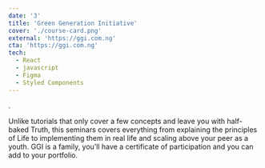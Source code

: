```yaml
---
date: '3'
title: 'Green Generation Initiative'
cover: './course-card.png'
external: 'https://ggi.com.ng'
cta: 'https://ggi.com.ng'
tech:
  - React
  - javascript
  - Figma
  - Styled Components
---
```


.

Unlike tutorials that only cover a few concepts and leave you with half-baked Truth, this seminars covers everything from explaining the principles of Life to implementing them in real life and scaling above your peer as a youth. GGI is a family, you’ll have a certificate of participation and you can add to your portfolio.
